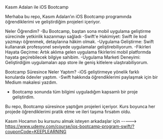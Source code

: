 Kasım Adalan ile iOS Bootcamp 

Merhaba bu repo, Kasım Adalan’ın iOS Bootcamp programında öğrendiklerimi ve geliştirdiğim projeleri içeriyor. 

Neler Öğrendim?
-Bu Bootcamp, baştan sona mobil uygulama geliştirme sürecinde yetkinlik kazanmayı sağladı
-Swift'e Hakimiyet: Swift ile kod yazmayı öğrenmek, detaylarına hâkim olmak.
-Uygulama Geliştirme: Swift kullanarak profesyonel seviyede uygulamalar geliştirebiliyorum.
-Fikirleri Hayata Geçirme: Artık aklıma gelen uygulama fikirlerini mobil platformda hayata geçirebilecek bilgiye sahibim.
-Uygulama Marketi Deneyimi: Geliştirdiğim uygulamaları app store ile geniş kitlelere ulaştırabiliyorum.

Bootcamp Süresince Neler Yaptım?
-iOS geliştirmeye yönelik farklı konularda ödevler yaptım.
-Swift hakkında öğrendiklerimi paylaşmak için bir Medium makalesi yazdım.
- Bootcamp sonunda tüm bilgimi uyguladığım kapsamlı bir proje geliştirdim.

Bu repo, Bootcamp süresince yaptığım projeleri içeriyor. Kurs boyunca her projede öğrendiklerimi pratik etme ve ileri taşıma fırsatım oldu.

Kasım Hocamın bu kursunu almak isteyen arkadaşlar için ----->   https://www.udemy.com/course/ios-bootcamp-program-swift/?couponCode=KEEPLEARNING
